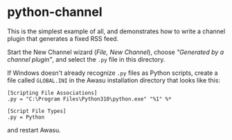# python-channel

This is the simplest example of all, and demonstrates how to write a channel plugin that generates a fixed RSS feed.

Start the New Channel wizard (*File, New Channel*), choose *"Generated by a channel plugin"*, and select the `.py` file in this directory.

If Windows doesn't already recognize `.py` files as Python scripts, create a file called `GLOBAL.INI` in the Awasu installation directory that looks like this:
```
[Scripting File Associations]
.py = "C:\Program Files\Python310\python.exe" "%1" %*

[Script File Types]
.py = Python
```
and restart Awasu.
